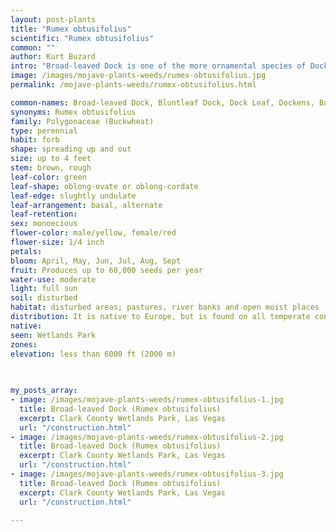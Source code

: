 ```yaml
---
layout: post-plants
title: "Rumex obtusifolius"
scientific: "Rumex obtusifolius"
common: ""
author: Kurt Buzard
intro: "Broad-leaved Dock is one of the more ornamental species of Docks. It is fairly easy to distinguish from other Docks by its shiny leaves, which are rather broad, well-rounded or cordate at the base, and crisped along their margins. Another distinctive characteristic is the appearance of the calyx, which has spiny teeth along its margins. The basal leaves are up to 1′ long and 4″ across. Their petioles are long and slender, while their blades are oblong-ovate or oblong-cordate, crisped and slightly undulate along the margins, and glabrous. Each stalk terminates in a panicle of whorled racemes up to 1′ in length. The whorls of greenish red flowers are somewhat interrupted along the length of the racemes. The flowers droop downward from pedicels about ½” in length when they are fully developed. Each flower is about ¼” long, consisting of 6 sepals (3 inner and 3 outer sepals) and no petals. Like other Rumex spp. (Docks), Broad-leaved Dock is monoecious and has staminate (male) and pistillate (female) flowers on the same plant. Both types of flowers are intermingled together on the racemes. The male flowers have 6 stamens and inner sepals that are dull yellow, while the female flowers have a pistil and inner sepals that are often red. As the female flowers develop, their inner sepals become enlarged and surround a single tubercle (hard-coated seed). Each face of this tripartite fruit is oval-cordate or oval-deltoid in shape; its margins are membranous and there are 2-4 spiny teeth along each margin, particularly in the upper half. In bright sunlight, these fruits often turn bright red and are rather colorful. A flower produces a single seed, wrapped in the persistent tepals, which form a capsule-like structure and dry to rusty brown. Young leaves are edible fresh or cooked. These leaves do have a bitter taste, especially the older they become. Some people will cook leaves in at least one change of water in order to reduce the bitterness."
image: /images/mojave-plants-weeds/rumex-obtusifolius.jpg
permalink: /mojave-plants-weeds/rumex-obtusifolius.html

common-names: Broad-leaved Dock, Bluntleaf Dock, Dock Leaf, Dockens, Butter Dock, Bitter Dock
synonyms: Rumex obtusifolius
family: Polygonaceae (Buckwheat)
type: perennial
habit: forb
shape: spreading up and out
size: up to 4 feet
stem: brown, rough
leaf-color: green
leaf-shape: oblong-ovate or oblong-cordate
leaf-edge: slughtly undulate
leaf-arrangement: basal, alternate
leaf-retention: 
sex: monoecious
flower-color: male/yellow, female/red
flower-size: 1/4 inch
petals: 
bloom: April, May, Jun, Jul, Aug, Sept
fruit: Produces up to 60,000 seeds per year
water-use: moderate
light: full sun
soil: disturbed
habitat: disturbed areas; pastures, river banks and open moist places
distribution: It is native to Europe, but is found on all temperate continents.
native: 
seen: Wetlands Park
zones: 
elevation: less than 6000 ft (2000 m)
 
   

my_posts_array:
- image: /images/mojave-plants-weeds/rumex-obtusifolius-1.jpg
  title: Broad-leaved Dock (Rumex obtusifolius)
  excerpt: Clark County Wetlands Park, Las Vegas
  url: "/construction.html"
- image: /images/mojave-plants-weeds/rumex-obtusifolius-2.jpg
  title: Broad-leaved Dock (Rumex obtusifolius)
  excerpt: Clark County Wetlands Park, Las Vegas
  url: "/construction.html"
- image: /images/mojave-plants-weeds/rumex-obtusifolius-3.jpg
  title: Broad-leaved Dock (Rumex obtusifolius)
  excerpt: Clark County Wetlands Park, Las Vegas
  url: "/construction.html"
 
---
```

  
  
 <p></p>
  